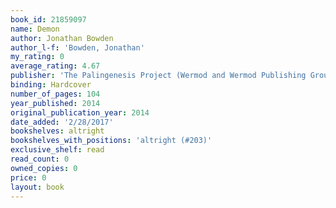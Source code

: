 ```yaml
---
book_id: 21859097
name: Demon
author: Jonathan Bowden
author_l-f: 'Bowden, Jonathan'
my_rating: 0
average_rating: 4.67
publisher: 'The Palingenesis Project (Wermod and Wermod Publishing Group)'
binding: Hardcover
number_of_pages: 104
year_published: 2014
original_publication_year: 2014
date_added: '2/28/2017'
bookshelves: altright
bookshelves_with_positions: 'altright (#203)'
exclusive_shelf: read
read_count: 0
owned_copies: 0
price: 0
layout: book
---
```

